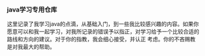 ### java学习专用仓库
  这里记录了我学习java的点滴，从基础入门，到一些我比较感兴趣的内容。如果你愿意可以和我一起学习，对我所记录的错误予以指正，对学习给予一个比较合适的路线和方向的建议。对于你的指教，我会细心接受，并认正
  考虑。你的不吝赐教是对我最大的帮助。

